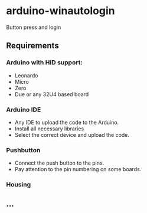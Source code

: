 # arduino-winautologin
Button press and login

## Requirements
### Arduino with HID support:
- Leonardo
- Micro
- Zero
- Due
or any 32U4 based board

### Arduino IDE
- Any IDE to upload the code to the Arduino.
- Install all necessary libraries
- Select the correct device and upload the code.

### Pushbutton
- Connect the push button to the pins.
- Pay attention to the pin numbering on some boards.

### Housing
...
-
